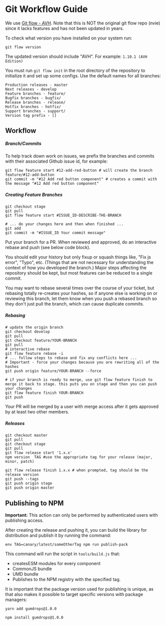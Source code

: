 # Git Workflow Guide

We use [Git flow - AVH](https://github.com/petervanderdoes/gitflow-avh). Note that this is NOT the original git flow repo (nvie) since it lacks features and has not been updated in years.

To check what version you have installed on your system run:

`git flow version`

The updated version should include "AVH". For example: `1.10.1 (AVH Edition)`

You must run `git flow init` in the root directory of the repository to initialize it and set up some configs. Use the default names for all branches:

```
Production releases - master
Next releases - develop
Feature branches - feature/
Bugfix branches - bugfix/
Release branches - release/
Hotfix branches - hotfix/
Support branches - support/
Version tag prefix - []
```

## Workflow

##### Branch/Commits

To help track down work on issues, we prefix the branches and commits with their associated Github issue id, for example:

```
git flow feature start #12-add-red-button # will create the branch feature/#12-add-button
git commit -m "#12 Add red button component" # creates a commit with the message "#12 Add red button component"
```

##### Creating Feature Branches

```
git checkout stage
git pull
git flow feature start #ISSUE_ID-DESCRIBE-THE-BRANCH

# ... do your changes here and then when finished ...
git add
git commit -m "#ISSUE_ID Your commit message"
```

Put your branch for a PR. When reviewed and approved, do an interactive rebase and push (see below code block).

You should edit your history but only fixup or squash things like, "Fix js error", "Typo", etc. (Things that are not necessary for understanding the context of how you developed the branch.) Major steps affecting the repository should be kept, but most features can be reduced to a single commit.

You may want to rebase several times over the course of your ticket, but rebasing totally re-creates your hashes, so if anyone else is working on or reviewing this branch, let them know when you push a rebased branch so they don't just pull the branch, which can cause duplicate commits.

##### Rebasing

```
# update the origin branch
git checkout develop
git pull
git checkout feature/YOUR-BRANCH
git pull
# interactive rebase
git flow feature rebase -i
# ... follow steps to rebase and fix any conflicts here ...
# Important - force your changes because you are rewriting all of the hashes
git push origin feature/YOUR-BRANCH --force

# if your branch is ready to merge, use git flow feature finish to merge it back to stage. this puts you on stage and then you can push your changes
git flow feature finish YOUR-BRANCH
git push
```

Your PR will be merged by a user with merge access after it gets approved by at least two other members.

##### Releases

```
git checkout master
git pull
git checkout stage
git pull
git flow release start '1.x.x'
npm version  TAG #use the appropriate tag for your release (major, minor, patch)

git flow release finish 1.x.x # when prompted, tag should be the release version
git push --tags
git push origin stage
git push origin master
```

## Publishing to NPM

**Important:** This action can only be performed by authenticated users with publishing access.

After creating the release and pushing it, you can build the library for distribution and publish it by running the command:

```
env TAG=canary/latest/someOtherTag npm run publish-pack
```

This command will run the script in `tools/build.js` that:

* createsESM modules for every component
* CommonJS bundle
* UMD bundle
* Publishes to the NPM registry with the specified tag.

It is important that the package version used for publishing is unique, as that also makes it possible to target specific versions with package managers:

```
yarn add gumdrops@1.0.0

npm install gumdrops@1.0.0
```
